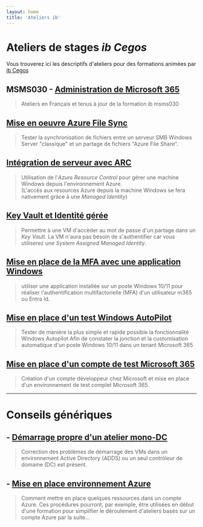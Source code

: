 ```yaml
---
layout: home
title: 'Ateliers ib'
---
```

# Ateliers de stages *ib Cegos*
Vous trouverez ici les descriptifs d'ateliers pour des formations animées par [ib Cegos](https://www.ib-formation.fr)
## MSMS030 - [Administration de Microsoft 365](msms030fr)
> Ateliers en Français et tenus à jour de la formation ib msms030

## [Mise en oeuvre Azure File Sync](azureFileSync)  
> Tester la synchronisation de fichiers entre un serveur SMB Windows Server "classique" et un partage de fichiers "Azure File Share".  

## [Intégration de serveur avec ARC](AzureResourceControl)  
> Utilisation de l'*Azure Resource Control* pour gérer une machine Windows depuis l'environnement Azure.  
(L'accès aux resources Azure depuis la machine Windows se fera nativement gràce à une *Managed Identity*)  

## [Key Vault et Identité gérée](managedId)  
> Permettre à une VM d'accèder au mot de passe d'un partage dans un *Key Vault*. La VM n'aura pas besoin de s'authentifier car vous utiliserez une *System Assigned Managed Identity*.  

## [Mise en place de la MFA avec une application Windows](alternateMFA)
> utiliser une application installée sur un poste Windows 10/11 pour réaliser l'authentification multifactorielle (MFA) d'un utilisateur m365 ou Entra Id.  

## [Mise en place d'un test Windows AutoPilot](autopilot)  
> Tester de manière la plus simple et rapide possible la fonctionnalité Windows Autopilot Afin de constater la jonction et la customisation automatique d'un poste Windows 10/11 dans un tenant Microsoft 365  

## [Mise en place d'un compte de test Microsoft 365](test365)
> Création d'un compte développeur chez Microsoft et mise en place d'un environnement de test complet Microsoft 365.

___
# Conseils génériques
## - [Démarrage propre d'un atelier mono-DC](dcNetStart)
> Correction  des problèmes de démarrage des VMs dans un environnement Active Directory (ADDS) ou un seul contrôleur de domaine (DC) est présent.  

## - [Mise en place environnement Azure](ibAzureLabs)  
> Comment mettre en place quelques ressources dans un compte Azure. Ces procédures pourront, par exemple, être utilisées en début d'une formation pour simplifier le déroulement d'ateliers basés sur un compte Azure par la suite...  